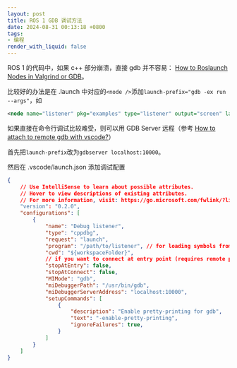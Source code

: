 ```yaml
---
layout: post
title: ROS 1 GDB 调试方法
date: 2024-08-31 00:13:18 +0800
tags: 
- 编程
render_with_liquid: false
---
```


ROS 1 的代码中，如果 c++ 部分崩溃，直接 gdb 并不容易：
[How to Roslaunch Nodes in Valgrind or GDB](http://wiki.ros.org/roslaunch/Tutorials/Roslaunch%20Nodes%20in%20Valgrind%20or%20GDB)。

比较好的办法是在 .launch 中对应的`<node />`添加`launch-prefix="gdb -ex run --args"`，如

```xml
<node name="listener" pkg="examples" type="listener" output="screen" launch-prefix="gdb -ex run --args" /> 
```

如果直接在命令行调试比较难受，则可以用 GDB Server 远程（参考 [How to attach to remote gdb with vscode?](https://stackoverflow.com/questions/53519668/how-to-attach-to-remote-gdb-with-vscode)）

首先把`launch-prefix`改为`gdbserver localhost:10000`。

然后在 .vscode/launch.json 添加调试配置
```json
{
    // Use IntelliSense to learn about possible attributes.
    // Hover to view descriptions of existing attributes.
    // For more information, visit: https://go.microsoft.com/fwlink/?linkid=830387
    "version": "0.2.0",
    "configurations": [
        {
            "name": "Debug listener",
            "type": "cppdbg",
            "request": "launch",
            "program": "/path/to/listener", // for loading symbols from running program
            "cwd": "${workspaceFolder}",
            // if you want to connect at entry point (requires remote program to start paused)
            "stopAtEntry": false,
            "stopAtConnect": false,
            "MIMode": "gdb",
            "miDebuggerPath": "/usr/bin/gdb",
            "miDebuggerServerAddress": "localhost:10000",
            "setupCommands": [
                {
                    "description": "Enable pretty-printing for gdb",
                    "text": "-enable-pretty-printing",
                    "ignoreFailures": true,
                }
            ]
        }
    ]
}
```